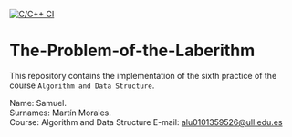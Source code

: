 [![C/C++ CI](https://github.com/Samuelmm15/The-Problem-of-the-Laberithm/actions/workflows/c-cpp.yml/badge.svg)](https://github.com/Samuelmm15/The-Problem-of-the-Laberithm/actions/workflows/c-cpp.yml)

# The-Problem-of-the-Laberithm
This repository contains the implementation of the sixth practice of the course `Algorithm and Data Structure`.

Name: Samuel.\
Surnames: Martín Morales.\
Course: Algorithm and Data Structure
E-mail: alu0101359526@ull.edu.es
